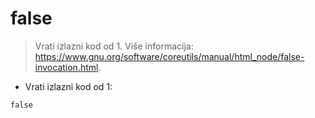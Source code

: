 # false

> Vrati izlazni kod od 1.
> Više informacija: <https://www.gnu.org/software/coreutils/manual/html_node/false-invocation.html>.

- Vrati izlazni kod od 1:

`false`
